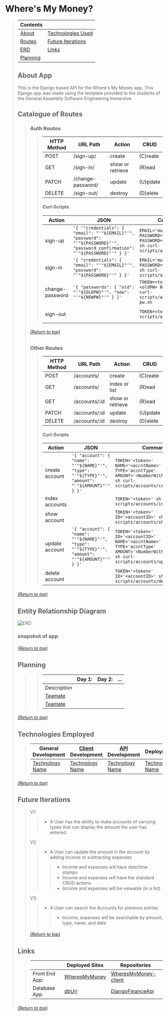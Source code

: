 
# Where's My Money?
> | Contents |  |
> |--|--|
> | [About](https://github.com/mmmoore1313/DjangoFinanceApi#about-app) | [Technologies Used](https://github.com/mmmoore1313/DjangoFinanceApi#technologies-employed) |
> | [Routes](https://github.com/mmmoore1313/DjangoFinanceApi#catalogue-of-routes) | [Future Iterations](https://github.com/mmmoore1313/DjangoFinanceApi#future-iterations) |
> |[ERD](https://github.com/mmmoore1313/DjangoFinanceApi#entity-relationship-diagram-or-wireframe) | [Links](https://github.com/mmmoore1313/DjangoFinanceApi#links) |
> | [Planning](https://github.com/mmmoore1313/DjangoFinanceApi#planning) |  |
>
>
> ## About App
> This is the Django based API for the Where's My Money app. This Django app was made using the template provided to the students of the General Assembly Software Engineering Immersive.
>
> ## Catalogue of Routes
>> ### Auth Routes 
>>> | HTTP Method | URL Path | Action | CRUD |
>>> |--|--|--|--|
>>> | POST | /sign-up/ | create | (C)reate |
>>> | GET | /sign-in/ | show or retrieve | (R)ead |
>>> | PATCH | /change-password/ | update | (U)pdate |
>>> | DELETE | /sign-out/ | destroy | (D)elete |
>>>
>>> #### Curl-Scripts
>>> | Action | JSON | Command | Success | Failure | 
>>> |--|--|--|--|--|
>>> | sign-up | ``'{ '"credentials": { "email": "'"${EMAIL}"'", "password": "'"${PASSWORD}"'", "password_confirmation": "'"${PASSWORD}"'" } }'`` | ``EMAIL='musthave@and.com' PASSWORD='bemorethan5' PASSWORD='bemorethan5' sh curl-scripts/auth/sign-up.sh``| `201 Created` | `401 Not Found` |
>>> | sign-in | ``'{ "credentials": { "email": "'"${EMAIL}"'", "password": "'"${PASSWORD}"'" } }'`` | ``EMAIL='musthave@and.com' PASSWORD='bemorethan5' sh curl-scripts/auth/sign-in.sh`` | `201 Created` | `401 Not Found` |
>>> | change-password | ``'{ "passwords": { "old": "'"${OLDPW}"'", "new": "'"${NEWPW}"'" } }'`` | ``TOKEN=<token> OLDPW=<oldPW> NEWPW=<newPW> sh curl-scripts/auth/change-pw.sh`` | `201 Created` | `401 Not Found` |
>>> | sign-out |  | ``TOKEN=<token> sh curl-scripts/auth/sign-out.sh`` | `201 Created` | `401 Not Found` |
>>
>>
>> ###### [(Return to top)](https://github.com/mmmoore1313/DjangoFinanceApi#wheres-my-money)
>>
>> ### Other Routes 
>>> | HTTP Method | URL Path | Action | CRUD |
>>> |--|--|--|--|
>>> | POST | /accounts/ | create | (C)reate |
>>> | GET | /accounts/ | index or list | (R)ead |
>>> | GET | /accounts/:id | show or retrieve | (R)ead |
>>> | PATCH | /accounts/:id | update | (U)pdate |
>>> | DELETE | /accounts/:id | destroy | (D)elete |
>>>
>>> #### Curl-Scripts
>>> | Action | JSON | Command | Success | Failure | 
>>> |--|--|--|--|--|
>>> | create account | ``'{ "account": { "name": "'"${NAME}"'", "type": "'"${TYPE}"'", "amount": "'"${AMOUNT}"'" } }'`` | ``TOKEN='<token>' NAME='<accntName>' TYPE='accntType' AMOUNT='<NumberWithTwoDecimals' sh curl-scripts/accounts/create.sh`` | `201 Created` | `401 Not Found` |
>>> | index accounts |  | ``TOKEN='<token>' sh curl-scripts/accounts/index.sh`` | `200 OK` | `401 Not Found` |
>>> | show account |  | ``TOKEN='<token>' ID='<accountID>' sh curl-scripts/accounts/show.sh`` | `200 OK` | `404 Not Found` |
>>> | update account | ``'{ "account": { "name": "'"${NAME}"'", "type": "'"${TYPE}"'", "amount": "'"${AMOUNT}"'" } }'`` | ``TOKEN='<token>' ID='<accountID>' NAME='<accntName>' TYPE='accntType' AMOUNT='<NumberWithTwoDecimals' sh curl-scripts/accounts/update.sh`` | `200 OK` | `400 Bad Request` |
>>> | delete account |  | ``TOKEN='<token>' ID='<accountID>' sh curl-scripts/accounts/delete.sh`` | `201 Created` | `401 Not Found` |
>
> ###### [(Return to top)](https://github.com/mmmoore1313/DjangoFinanceApi#wheres-my-money)
>
> ## Entity Relationship Diagram
> ![ERD](https://media.git.generalassemb.ly/user/33705/files/cb2ee980-9c53-11eb-9539-137e2c2bd992)
>
> ### snapshot of app
>
> ###### [(Return to top)](https://github.com/mmmoore1313/DjangoFinanceApi#wheres-my-money)
>
> ## Planning
>> <!-- Desctiption -->
>>
>>> |  | **Day 1:** | **Day 2:** | **...**
>>> |--|--|--|--|
>>> | Description | <!-- Description --> | <!-- Description --> | <!-- Description --> |
>>> | [Teamate]() | <!-- What they did --> | <!-- What they did -->  | <!-- What they did -->  |
>>> | [Teamate]() | <!-- What they did --> | <!-- What they did -->  | <!-- What they did -->  |
>
>
> ###### [(Return to top)](https://github.com/mmmoore1313/DjangoFinanceApi#wheres-my-money)
>
> ## Technologies Employed
>> | **General Development** | **[Client](https://github.com/mmmoore1313/WheresMyMoney-client) Development** | **[API](https://github.com/mmmoore1313/DjangoFinanceApi) Development** | **Deployment** |
>> |--|--|--|--|
>> | [Technology Name](docs) | [Technology Name](docs) | [Technology Name](docs) | [Technology Name](docs) |
>
>
> ###### [(Return to top)](https://github.com/mmmoore1313/DjangoFinanceApi#wheres-my-money)
>
> ## Future Iterations
>> V1: 
>>> - A User has the ability to make accounts of varrying types that can display the amount the user has entered.
>> 
>> V2:
>>> - A User can update the amount in the account by adding Income or subtracting expenses
>>>> - Income and expenses will have date/time stamps
>>>> - Income and expenses will have the standard CRUD actions
>>>> - Income and expenses will be viewable (in a list)
>>
>> V3:
>>> - A User can search the Accounts for previous entries
>>>> - Income, expenses will be searchable by amount, type, name, and date
>>
>> ###### [(Return to top)](https://github.com/mmmoore1313/DjangoFinanceApi#wheres-my-money)
>
> ## Links
>> | | **Deployed Sites** | **Repositories** |
>> |--|--|--|
>> | Front End App: | [WheresMyMoney](https://mmmoore1313.github.io/WheresMyMoney-client/) | [WheresMyMoney-client](https://github.com/mmmoore1313/WheresMyMoney-client) |
>> | Database App | [dbUrl](dbUrl) | [DjangoFinanceApi](https://github.com/mmmoore1313/DjangoFinanceApi) |
>
> ###### [(Return to top)](https://github.com/mmmoore1313/DjangoFinanceApi#wheres-my-money)
>
